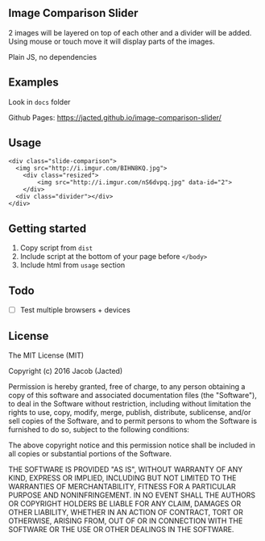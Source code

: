 ## Image Comparison Slider

2 images will be layered on top of each other and a divider will be added. Using mouse or touch move it will display parts of the images.

Plain JS, no dependencies

## Examples

Look in `docs` folder

Github Pages: https://jacted.github.io/image-comparison-slider/

## Usage

```
<div class="slide-comparison">
  <img src="http://i.imgur.com/BIHN8KQ.jpg">
    <div class="resized">
        <img src="http://i.imgur.com/nS6dvpq.jpg" data-id="2">
    </div>
  <div class="divider"></div>
</div>
```

## Getting started

1. Copy script from `dist`
2. Include script at the bottom of your page before `</body>`
3. Include html from `usage` section

## Todo

- [ ] Test multiple browsers + devices

## License
The MIT License (MIT)

Copyright (c) 2016 Jacob (Jacted)

Permission is hereby granted, free of charge, to any person obtaining a copy of this software and associated documentation files (the "Software"), to deal in the Software without restriction, including without limitation the rights to use, copy, modify, merge, publish, distribute, sublicense, and/or sell copies of the Software, and to permit persons to whom the Software is furnished to do so, subject to the following conditions:

The above copyright notice and this permission notice shall be included in all copies or substantial portions of the Software.

THE SOFTWARE IS PROVIDED "AS IS", WITHOUT WARRANTY OF ANY KIND, EXPRESS OR IMPLIED, INCLUDING BUT NOT LIMITED TO THE WARRANTIES OF MERCHANTABILITY, FITNESS FOR A PARTICULAR PURPOSE AND NONINFRINGEMENT. IN NO EVENT SHALL THE AUTHORS OR COPYRIGHT HOLDERS BE LIABLE FOR ANY CLAIM, DAMAGES OR OTHER LIABILITY, WHETHER IN AN ACTION OF CONTRACT, TORT OR OTHERWISE, ARISING FROM, OUT OF OR IN CONNECTION WITH THE SOFTWARE OR THE USE OR OTHER DEALINGS IN THE SOFTWARE.